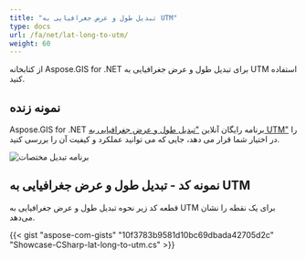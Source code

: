 ```yaml
---
title: "تبدیل طول و عرض جغرافیایی به UTM"
type: docs
url: /fa/net/lat-long-to-utm/
weight: 60
---
```


از کتابخانه Aspose.GIS for .NET برای تبدیل طول و عرض جغرافیایی به UTM استفاده کنید.

## **نمونه زنده**

Aspose.GIS for .NET برنامه رایگان آنلاین ["تبدیل طول و عرض جغرافیایی به UTM"](https://products.aspose.app/gis/transformation/lat-long-to-utm) را در اختیار شما قرار می دهد، جایی که می توانید عملکرد و کیفیت آن را بررسی کنید.

![برنامه تبدیل مختصات](transform-coordinates.png)

## **نمونه کد - تبدیل طول و عرض جغرافیایی به UTM**

قطعه کد زیر نحوه تبدیل طول و عرض جغرافیایی به UTM برای یک نقطه را نشان می‌دهد.

{{< gist "aspose-com-gists" "10f3783b9581d10bc69dbada42705d2c" "Showcase-CSharp-lat-long-to-utm.cs" >}}
